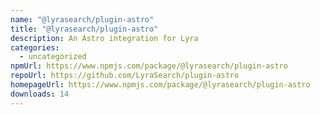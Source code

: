 ```yaml
---
name: "@lyrasearch/plugin-astro"
title: "@lyrasearch/plugin-astro"
description: An Astro integration for Lyra
categories:
  - uncategorized
npmUrl: https://www.npmjs.com/package/@lyrasearch/plugin-astro
repoUrl: https://github.com/LyraSearch/plugin-astro
homepageUrl: https://www.npmjs.com/package/@lyrasearch/plugin-astro
downloads: 14
---
```

